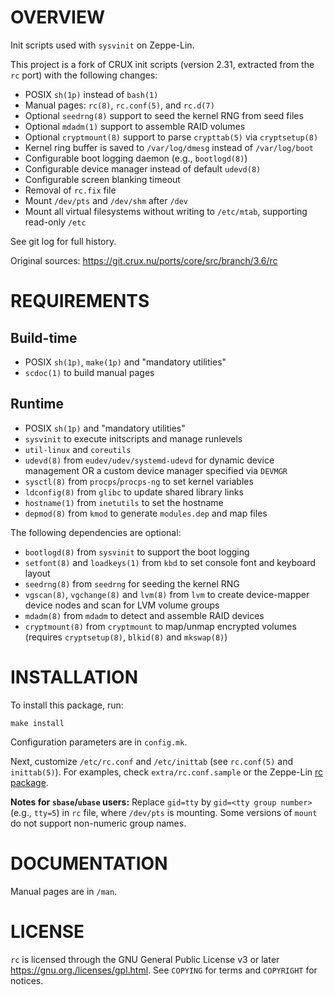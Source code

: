OVERVIEW
========

Init scripts used with `sysvinit` on Zeppe-Lin.

This project is a fork of CRUX init scripts (version 2.31, extracted
from the `rc` port) with the following changes:
  * POSIX `sh(1p)` instead of `bash(1)`
  * Manual pages: `rc(8)`, `rc.conf(5)`, and `rc.d(7)`
  * Optional `seedrng(8)` support to seed the kernel RNG from seed
    files
  * Optional `mdadm(1)` support to assemble RAID volumes
  * Optional `cryptmount(8)` support to parse `crypttab(5)` via
    `cryptsetup(8)`
  * Kernel ring buffer is saved to `/var/log/dmesg` instead of
    `/var/log/boot`
  * Configurable boot logging daemon (e.g., `bootlogd(8)`)
  * Configurable device manager instead of default `udevd(8)`
  * Configurable screen blanking timeout
  * Removal of `rc.fix` file
  * Mount `/dev/pts` and `/dev/shm` after `/dev`
  * Mount all virtual filesystems without writing to `/etc/mtab`,
    supporting read-only `/etc`

See git log for full history.

Original sources: https://git.crux.nu/ports/core/src/branch/3.6/rc


REQUIREMENTS
============

Build-time
----------
  * POSIX `sh(1p)`, `make(1p)` and "mandatory utilities"
  * `scdoc(1)` to build manual pages

Runtime
-------
  * POSIX `sh(1p)` and "mandatory utilities"
  * `sysvinit` to execute initscripts and manage runlevels
  * `util-linux` and `coreutils`
  * `udevd(8)` from `eudev/udev/systemd-udevd` for dynamic device
    management OR a custom device manager specified via `DEVMGR`
  * `sysctl(8)` from `procps`/`procps-ng` to set kernel variables
  * `ldconfig(8)` from `glibc` to update shared library links
  * `hostname(1)` from `inetutils` to set the hostname
  * `depmod(8)` from `kmod` to generate `modules.dep` and map files

The following dependencies are optional:

  * `bootlogd(8)` from `sysvinit` to support the boot logging
  * `setfont(8)` and `loadkeys(1)` from `kbd` to set console font and
    keyboard layout
  * `seedrng(8)` from `seedrng` for seeding the kernel RNG
  * `vgscan(8)`, `vgchange(8)` and `lvm(8)` from `lvm` to create
    device-mapper device nodes and scan for LVM volume groups
  * `mdadm(8)` from `mdadm` to detect and assemble RAID devices
  * `cryptmount(8)` from `cryptmount` to map/unmap encrypted volumes
    (requires `cryptsetup(8)`, `blkid(8)` and `mkswap(8)`)


INSTALLATION
============

To install this package, run:

    make install

Configuration parameters are in `config.mk`.

Next, customize `/etc/rc.conf` and `/etc/inittab`
(see `rc.conf(5)` and `inittab(5)`).
For examples, check `extra/rc.conf.sample` or the Zeppe-Lin
[rc package](https://github.com/zeppe-lin/pkgsrc-core/tree/1.x/rc).

**Notes for `sbase`/`ubase` users:** Replace `gid=tty` by `gid=<tty
group number>` (e.g., `tty=5`) in `rc` file, where `/dev/pts` is
mounting.  Some versions of `mount` do not support non-numeric group
names.


DOCUMENTATION
=============

Manual pages are in `/man`.


LICENSE
=======

`rc` is licensed through the GNU General Public License v3 or later
<https://gnu.org./licenses/gpl.html>.
See `COPYING` for terms and `COPYRIGHT` for notices.

